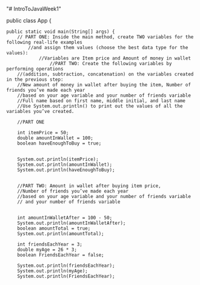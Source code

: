 "# IntroToJavaWeek1" 

public class App {

	public static void main(String[] args) {
		// PART ONE: Inside the main method, create TWO variables for the following real-life examples
			//and assign them values (choose the best data type for the values):	
				//Variables are Item price and Amount of money in wallet
					//PART TWO: Create the following variables by performing operations 
		//(addition, subtraction, concatenation) on the variables created in the previous step:
		//New amount of money in wallet after buying the item, Number of friends you’ve made each year 
		//based on your age variable and your number of friends variable
		//Full name based on first name, middle initial, and last name
		//Use System.out.println() to print out the values of all the variables you’ve created. 
		
		//PART ONE 
		
		int itemPrice = 50;
		double amountInWallet = 100;
		boolean haveEnoughToBuy = true;
		
		
		System.out.println(itemPrice);
		System.out.println(amountInWallet);
		System.out.println(haveEnoughToBuy);
		
		
		//PART TWO: Amount in wallet after buying item price, 
		//Number of friends you’ve made each year 
		//based on your age variable and your number of friends variable
		// and your number of friends variable
		
		
		int amountInWalletAfter = 100 - 50; 
		System.out.println(amountInWalletAfter);
		boolean amountTotal = true;
		System.out.println(amountTotal);
		
		int friendsEachYear = 3;
		double myAge = 26 * 3;
		boolean FriendsEachYear = false;
		
		System.out.println(friendsEachYear);
		System.out.println(myAge);
		System.out.println(FriendsEachYear);
		
